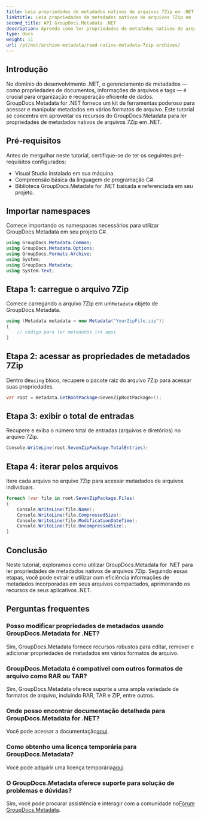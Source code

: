 ```yaml
---
title: Leia propriedades de metadados nativos de arquivos 7Zip em .NET
linktitle: Leia propriedades de metadados nativos de arquivos 7Zip em .NET
second_title: API GroupDocs.Metadata .NET
description: Aprenda como ler propriedades de metadados nativos de arquivos 7Zip usando GroupDocs.Metadata for .NET. Aprimore os recursos de gerenciamento de dados do seu aplicativo .NET.
type: docs
weight: 11
url: /pt/net/archive-metadata/read-native-metadata-7zip-archives/
---
```

## Introdução
No domínio do desenvolvimento .NET, o gerenciamento de metadados — como propriedades de documentos, informações de arquivos e tags — é crucial para organização e recuperação eficiente de dados. GroupDocs.Metadata for .NET fornece um kit de ferramentas poderoso para acessar e manipular metadados em vários formatos de arquivo. Este tutorial se concentra em aproveitar os recursos do GroupDocs.Metadata para ler propriedades de metadados nativos de arquivos 7Zip em .NET. 
## Pré-requisitos
Antes de mergulhar neste tutorial, certifique-se de ter os seguintes pré-requisitos configurados:
- Visual Studio instalado em sua máquina.
- Compreensão básica da linguagem de programação C#.
- Biblioteca GroupDocs.Metadata for .NET baixada e referenciada em seu projeto.

## Importar namespaces
Comece importando os namespaces necessários para utilizar GroupDocs.Metadata em seu projeto C#.
```csharp
using GroupDocs.Metadata.Common;
using GroupDocs.Metadata.Options;
using GroupDocs.Formats.Archive;
using System;
using GroupDocs.Metadata;
using System.Text;
```
## Etapa 1: carregue o arquivo 7Zip
 Comece carregando o arquivo 7Zip em um`Metadata` objeto de GroupDocs.Metadata.
```csharp
using (Metadata metadata = new Metadata("YourZipFile.zip"))
{
    // código para ler metadados irá aqui
}
```
## Etapa 2: acessar as propriedades de metadados 7Zip
 Dentro de`using` bloco, recupere o pacote raiz do arquivo 7Zip para acessar suas propriedades.
```csharp
var root = metadata.GetRootPackage<SevenZipRootPackage>();
```
## Etapa 3: exibir o total de entradas
Recupere e exiba o número total de entradas (arquivos e diretórios) no arquivo 7Zip.
```csharp
Console.WriteLine(root.SevenZipPackage.TotalEntries);
```
## Etapa 4: iterar pelos arquivos
Itere cada arquivo no arquivo 7Zip para acessar metadados de arquivos individuais.
```csharp
foreach (var file in root.SevenZipPackage.Files)
{
    Console.WriteLine(file.Name);
    Console.WriteLine(file.CompressedSize);
    Console.WriteLine(file.ModificationDateTime);
    Console.WriteLine(file.UncompressedSize);
}
```

## Conclusão
Neste tutorial, exploramos como utilizar GroupDocs.Metadata for .NET para ler propriedades de metadados nativos de arquivos 7Zip. Seguindo essas etapas, você pode extrair e utilizar com eficiência informações de metadados incorporadas em seus arquivos compactados, aprimorando os recursos de seus aplicativos .NET.

## Perguntas frequentes
### Posso modificar propriedades de metadados usando GroupDocs.Metadata for .NET?
Sim, GroupDocs.Metadata fornece recursos robustos para editar, remover e adicionar propriedades de metadados em vários formatos de arquivo.
### GroupDocs.Metadata é compatível com outros formatos de arquivo como RAR ou TAR?
Sim, GroupDocs.Metadata oferece suporte a uma ampla variedade de formatos de arquivo, incluindo RAR, TAR e ZIP, entre outros.
### Onde posso encontrar documentação detalhada para GroupDocs.Metadata for .NET?
 Você pode acessar a documentação[aqui](https://reference.groupdocs.com/metadata/net/).
### Como obtenho uma licença temporária para GroupDocs.Metadata?
 Você pode adquirir uma licença temporária[aqui](https://purchase.groupdocs.com/temporary-license/).
### O GroupDocs.Metadata oferece suporte para solução de problemas e dúvidas?
 Sim, você pode procurar assistência e interagir com a comunidade no[Fórum GroupDocs.Metadata](https://forum.groupdocs.com/c/metadata/14).